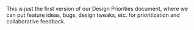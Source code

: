 This is just the first version of our Design Priorities document, where we can put feature ideas, bugs, design tweaks, etc. for prioritization and collaborative feedback.
